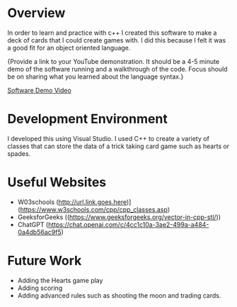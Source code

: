 # Overview

In order to learn and practice with c++ I created this software to make a deck of cards that I could create games with. 
I did this because I felt it was a good fit for an object oriented language. 

{Provide a link to your YouTube demonstration. It should be a 4-5 minute demo of the software running and a walkthrough of the code. Focus should be on sharing what you learned about the language syntax.}

[Software Demo Video](http://youtube.link.goes.here)

# Development Environment

I developed this using Visual Studio. I used C++ to create a variety of classes that can store the data of a trick taking card game such as hearts or spades.

# Useful Websites

- W03schools (http://url.link.goes.here)](https://www.w3schools.com/cpp/cpp_classes.asp)
- GeeksforGeeks ((https://www.geeksforgeeks.org/vector-in-cpp-stl/))
- ChatGPT (https://chat.openai.com/c/4cc1c10a-3ae2-499a-a484-0a4db56ac9f5)

# Future Work


- Adding the Hearts game play
- Adding scoring
- Adding advanced rules such as shooting the moon and trading cards. 
